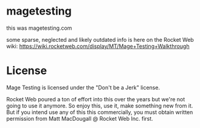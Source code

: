 # magetesting

this was magetesting.com

some sparse, neglected and likely outdated info is here on the Rocket Web wiki: https://wiki.rocketweb.com/display/MT/Mage+Testing+Walkthrough

# License

Mage Testing is licensed under the "Don't be a Jerk" license.

Rocket Web poured a ton of effort into this over the years but we're not going to use it anymore.  So enjoy this, use it, make something new from it.  But if you intend use any of this this commercially, you must obtain written permission from Matt MacDougall @ Rocket Web Inc. first. 
